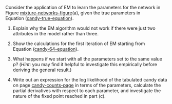 

Consider the application of EM to learn the parameters for the network
in Figure <a class="insideBookFigRef" target="_blank" href="https://aimacode.github.io/figures/mixture-networks-figure.png">mixture-networks-figure</a>(a), given the true
parameters in Equation (<a class="equationRef" title="" href="#">candy-true-equation</a>).

1.  Explain why the EM algorithm would not work if there were just two
    attributes in the model rather than three.

2.  Show the calculations for the first iteration of EM starting from
    Equation (<a class="equationRef" title="" href="#">candy-64-equation</a>).

3.  What happens if we start with all the parameters set to the same
    value $p$? (<i>Hint</i>: you may find it helpful to
    investigate this empirically before deriving the general result.)

4.  Write out an expression for the log likelihood of the tabulated
    candy data on page <a class="pageRef" title="" href="#">candy-counts-page</a> in terms of the parameters,
    calculate the partial derivatives with respect to each parameter,
    and investigate the nature of the fixed point reached in part (c).
